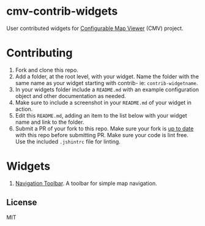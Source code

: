 # cmv-contrib-widgets

User contributed widgets for [Configurable Map Viewer]() (CMV) project.

# Contributing
1. Fork and clone this repo.
2. Add a folder, at the root level, with your widget. Name the folder with the same name as your widget starting with contrib- ie: `contrib-widgetname`.
3. In your widgets folder include a `README.md` with an example configuration object and other documentation as needed.
4. Make sure to include a screenshot in your `README.md` of your widget in action.
5. Edit this `README.md`, adding an item to the list below with your widget name and link to the folder.
6. Submit a PR of your fork to this repo. Make sure your fork is [up to date](https://github.com/DavidSpriggs/ConfigurableViewerJSAPI/wiki/Syncing-your-fork-with-upstream-changes) with this repo before submitting PR. Make sure your code is lint free. Use the included `.jshintrc` file for linting.

# Widgets
1. [Navigation Toolbar](contrib-NavToolbar). A toolbar for simple map navigation.

## License
MIT
